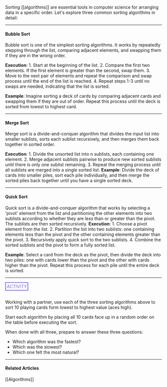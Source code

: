 Sorting [[algorithms]] are essential tools in computer science for arranging data in a specific order. Let's explore three common sorting algorithms in detail:

---
#### Bubble Sort

Bubble sort is one of the simplest sorting algorithms. It works by repeatedly stepping through the list, comparing adjacent elements, and swapping them if they are in the wrong order.

**Execution**:
    1. Start at the beginning of the list.
    2. Compare the first two elements. If the first element is greater than the second, swap them.
    3. Move to the next pair of elements and repeat the comparison and swap process until the end of the list is reached.
    4. Repeat steps 1-3 until no swaps are needed, indicating that the list is sorted.
    
**Example**:
	Imagine sorting a deck of cards by comparing adjacent cards and swapping them if they are out of order. Repeat this process until the deck is sorted from lowest to highest card.

---
#### Merge Sort

Merge sort is a divide-and-conquer algorithm that divides the input list into smaller sublists, sorts each sublist recursively, and then merges them back together in sorted order.

**Execution**:
    1. Divide the unsorted list into n sublists, each containing one element.
    2. Merge adjacent sublists pairwise to produce new sorted sublists until there is only one sublist remaining.
    3. Repeat the merging process until all sublists are merged into a single sorted list.
**Example**:
	Divide the deck of cards into smaller piles, sort each pile individually, and then merge the sorted piles back together until you have a single sorted deck.

---
#### Quick Sort

Quick sort is a divide-and-conquer algorithm that works by selecting a 'pivot' element from the list and partitioning the other elements into two sublists according to whether they are less than or greater than the pivot. The sublists are then sorted recursively.
**Execution**:
    1. Choose a pivot element from the list.
    2. Partition the list into two sublists: one containing elements less than the pivot and the other containing elements greater than the pivot.
    3. Recursively apply quick sort to the two sublists.
    4. Combine the sorted sublists and the pivot to form a fully sorted list.

**Example**: 
	Select a card from the deck as the pivot, then divide the deck into two piles: one with cards lower than the pivot and the other with cards higher than the pivot. Repeat this process for each pile until the entire deck is sorted.



<hr>

###### <span style="color: #7b6cd9; border: 2px solid #7b6cd9; padding: 3px">ACTIVITY</span>

Working with a partner, use each of the three sorting algorithms above to sort 10 playing cards form lowest to highest value (aces high).

Start each algorithm by placing all 10 cards face up in a random order on the table before executing the sort.

When done with all three, prepare to answer these three questions:
* Which algorithm was the fastest?
* Which was the slowest?
* Which one felt the most natural?

---
#### Related Articles

[[Algorithms]]